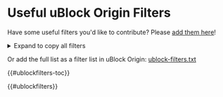 # Useful uBlock Origin Filters

Have some useful filters you'd like to contribute? Please [add them here](https://github.com/mrjones2014/dotfiles/edit/master/docs/src/ublock-filters.yml)!

<details>
<summary>Expand to copy all filters</summary>

{{#ublockfilters-all}}

</details>

Or add the full list as a filter list in uBlock Origin: [ublock-filters.txt](https://mjones.network/ublock-filters.txt)

{{#ublockfilters-toc}}

{{#ublockfilters}}
